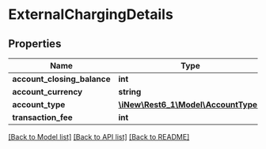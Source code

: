 # ExternalChargingDetails

## Properties
Name | Type | Description | Notes
------------ | ------------- | ------------- | -------------
**account_closing_balance** | **int** |  | [optional] 
**account_currency** | **string** |  | [optional] 
**account_type** | [**\iNew\Rest6_1\Model\AccountType3**](AccountType3.md) |  | [optional] 
**transaction_fee** | **int** |  | [optional] 

[[Back to Model list]](../README.md#documentation-for-models) [[Back to API list]](../README.md#documentation-for-api-endpoints) [[Back to README]](../README.md)


